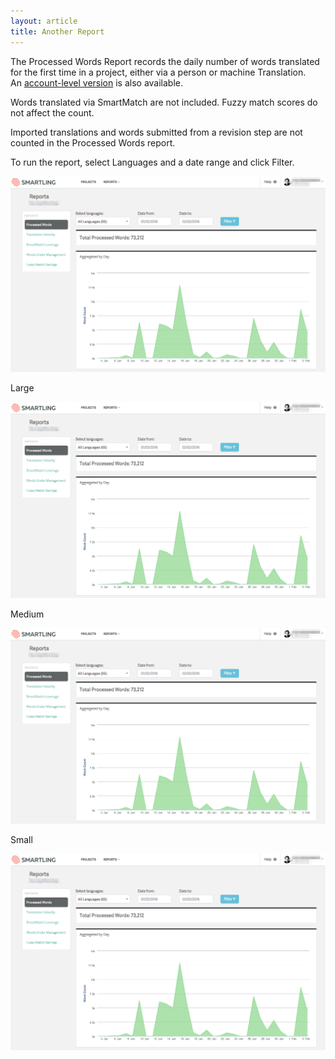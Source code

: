 ```yaml
---
layout: article
title: Another Report
---
```


The Processed Words Report records the daily number of words translated for the first time in a project, either via a person or machine Translation. An&nbsp;[account-level version](http://support.smartling.com/hc/en-us/articles/216811267)&nbsp;is also available.

Words translated via SmartMatch are not included. Fuzzy match scores do not affect the count.

Imported translations and words submitted from a revision step are not counted in the Processed Words report.

To run the report, select Languages and a date range and click Filter.

![](/uploads/versions/smartling___processed_words---x----1261-785x---.png)

Large

![large](/uploads/versions/smartling___processed_words---x----1261-785x---.png)

Medium

![medium](/uploads/versions/smartling___processed_words---x----1261-785x---.png)

Small

![small](/uploads/versions/smartling___processed_words---x----1261-785x---.png)